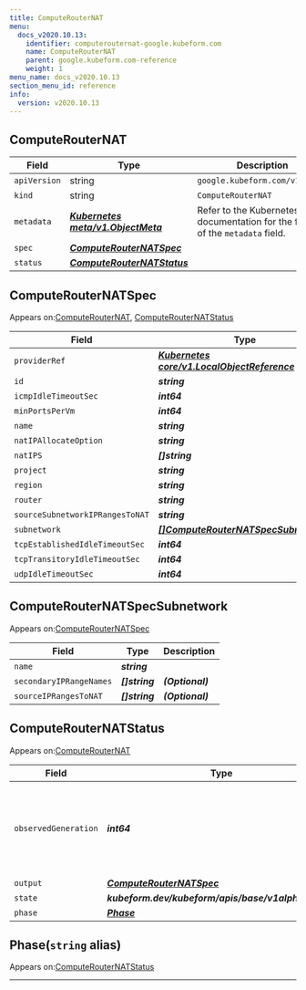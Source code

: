 ```yaml
---
title: ComputeRouterNAT
menu:
  docs_v2020.10.13:
    identifier: computerouternat-google.kubeform.com
    name: ComputeRouterNAT
    parent: google.kubeform.com-reference
    weight: 1
menu_name: docs_v2020.10.13
section_menu_id: reference
info:
  version: v2020.10.13
---
```


## ComputeRouterNAT
| Field | Type | Description |
| ------ | ----- | ----------- |
| `apiVersion` | string | `google.kubeform.com/v1alpha1` |
|    `kind` | string | `ComputeRouterNAT` |
| `metadata` | ***[Kubernetes meta/v1.ObjectMeta](https://kubernetes.io/docs/reference/generated/kubernetes-api/v1.13/#objectmeta-v1-meta)***|Refer to the Kubernetes API documentation for the fields of the `metadata` field.|
| `spec` | ***[ComputeRouterNATSpec](#computerouternatspec)***||
| `status` | ***[ComputeRouterNATStatus](#computerouternatstatus)***||
## ComputeRouterNATSpec

Appears on:[ComputeRouterNAT](#computerouternat), [ComputeRouterNATStatus](#computerouternatstatus)

| Field | Type | Description |
| ------ | ----- | ----------- |
| `providerRef` | ***[Kubernetes core/v1.LocalObjectReference](https://kubernetes.io/docs/reference/generated/kubernetes-api/v1.13/#localobjectreference-v1-core)***||
| `id` | ***string***||
| `icmpIdleTimeoutSec` | ***int64***| ***(Optional)*** |
| `minPortsPerVm` | ***int64***| ***(Optional)*** |
| `name` | ***string***||
| `natIPAllocateOption` | ***string***||
| `natIPS` | ***[]string***| ***(Optional)*** |
| `project` | ***string***| ***(Optional)*** |
| `region` | ***string***| ***(Optional)*** |
| `router` | ***string***||
| `sourceSubnetworkIPRangesToNAT` | ***string***| ***(Optional)*** |
| `subnetwork` | ***[[]ComputeRouterNATSpecSubnetwork](#computerouternatspecsubnetwork)***| ***(Optional)*** |
| `tcpEstablishedIdleTimeoutSec` | ***int64***| ***(Optional)*** |
| `tcpTransitoryIdleTimeoutSec` | ***int64***| ***(Optional)*** |
| `udpIdleTimeoutSec` | ***int64***| ***(Optional)*** |
## ComputeRouterNATSpecSubnetwork

Appears on:[ComputeRouterNATSpec](#computerouternatspec)

| Field | Type | Description |
| ------ | ----- | ----------- |
| `name` | ***string***||
| `secondaryIPRangeNames` | ***[]string***| ***(Optional)*** |
| `sourceIPRangesToNAT` | ***[]string***| ***(Optional)*** |
## ComputeRouterNATStatus

Appears on:[ComputeRouterNAT](#computerouternat)

| Field | Type | Description |
| ------ | ----- | ----------- |
| `observedGeneration` | ***int64***| ***(Optional)*** Resource generation, which is updated on mutation by the API Server.|
| `output` | ***[ComputeRouterNATSpec](#computerouternatspec)***| ***(Optional)*** |
| `state` | ***kubeform.dev/kubeform/apis/base/v1alpha1.State***| ***(Optional)*** |
| `phase` | ***[Phase](#phase)***| ***(Optional)*** |
## Phase(`string` alias)

Appears on:[ComputeRouterNATStatus](#computerouternatstatus)

---
